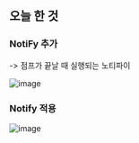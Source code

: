 ## 오늘 한 것

### NotiFy 추가
-> 점프가 끝날 때 실행되는 노티파이

![image](https://github.com/user-attachments/assets/74a76eb1-1a1f-447c-9684-9a795ee964c6)

### Notify 적용

![image](https://github.com/user-attachments/assets/9a4683c0-0807-45f8-a418-fb5dae86366c)

